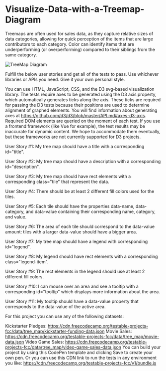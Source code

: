 # Visualize-Data-with-a-Treemap-Diagram
Treemaps are often used for sales data, as they capture relative sizes of data categories, allowing for quick perception of the items that are large contributors to each category. Color can identify items that are underperforming (or overperforming) compared to their siblings from the same category.

![TreeMap Diagram](https://github.com/jkbells/Visualize-Data-with-a-Treemap-Diagram/assets/73393333/17dce3a5-9fe1-4c3d-bcc4-64855320a7a2)

Fulfill the below user stories and get all of the tests to pass. Use whichever libraries or APIs you need. Give it your own personal style.

You can use HTML, JavaScript, CSS, and the D3 svg-based visualization library. The tests require axes to be generated using the D3 axis property, which automatically generates ticks along the axis. These ticks are required for passing the D3 tests because their positions are used to determine alignment of graphed elements. You will find information about generating axes at https://github.com/d3/d3/blob/master/API.md#axes-d3-axis. Required DOM elements are queried on the moment of each test. If you use a frontend framework (like Vue for example), the test results may be inaccurate for dynamic content. We hope to accommodate them eventually, but these frameworks are not currently supported for D3 projects.

User Story #1: My tree map should have a title with a corresponding id="title".

User Story #2: My tree map should have a description with a corresponding id="description".

User Story #3: My tree map should have rect elements with a corresponding class="tile" that represent the data.

User Story #4: There should be at least 2 different fill colors used for the tiles.

User Story #5: Each tile should have the properties data-name, data-category, and data-value containing their corresponding name, category, and value.

User Story #6: The area of each tile should correspond to the data-value amount: tiles with a larger data-value should have a bigger area.

User Story #7: My tree map should have a legend with corresponding id="legend".

User Story #8: My legend should have rect elements with a corresponding class="legend-item".

User Story #9: The rect elements in the legend should use at least 2 different fill colors.

User Story #10: I can mouse over an area and see a tooltip with a corresponding id="tooltip" which displays more information about the area.

User Story #11: My tooltip should have a data-value property that corresponds to the data-value of the active area.

For this project you can use any of the following datasets:

Kickstarter Pledges: https://cdn.freecodecamp.org/testable-projects-fcc/data/tree_map/kickstarter-funding-data.json
Movie Sales: https://cdn.freecodecamp.org/testable-projects-fcc/data/tree_map/movie-data.json
Video Game Sales: https://cdn.freecodecamp.org/testable-projects-fcc/data/tree_map/video-game-sales-data.json
You can build your project by using this CodePen template and clicking Save to create your own pen. Or you can use this CDN link to run the tests in any environment you like: https://cdn.freecodecamp.org/testable-projects-fcc/v1/bundle.js
